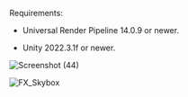Requirements:

-  Universal Render Pipeline 14.0.9 or newer.

-  Unity 2022.3.1f or newer.

![Screenshot (44)](https://github.com/cnkblgn/Unity-URP-Sample-Skybox-Fog-Shader/assets/91436084/55c39c45-f719-4358-8e72-883b78a6853b)


![FX_Skybox](https://github.com/cnkblgn/Unity-URP-Sample-Skybox-Fog-Shader/assets/91436084/b45b5b03-0db0-4ebb-a321-29a921079586)
